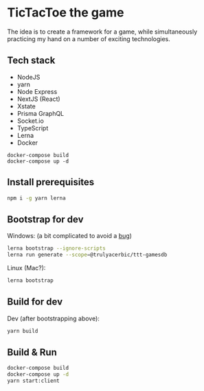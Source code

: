 # TicTacToe the game #

The idea is to create a framework for a game, while simultaneously practicing
my hand on a number of exciting technologies.

## Tech stack ##

- NodeJS
- yarn
- Node Express
- NextJS (React)
- Xstate
- Prisma GraphQL
- Socket.io
- TypeScript
- Lerna
- Docker

```
docker-compose build
docker-compose up -d
```

## Install prerequisites ##

```bash
npm i -g yarn lerna
```

## Bootstrap for dev ##

Windows: (a bit complicated to avoid a [bug](https://github.com/yarnpkg/yarn/issues/6175))

```bash
lerna bootstrap --ignore-scripts
lerna run generate --scope=@trulyacerbic/ttt-gamesdb
```

Linux (Mac?):

```bash
lerna bootstrap
```

## Build for dev ##

Dev (after bootstrapping above):

```bash
yarn build
```

## Build & Run ##

```bash
docker-compose build
docker-compose up -d
yarn start:client
```
